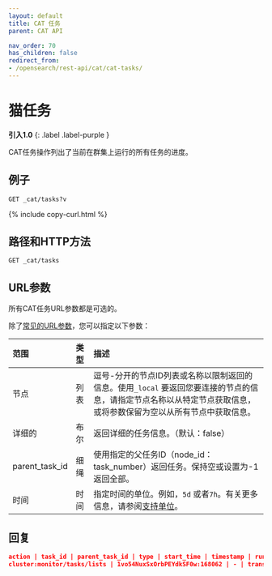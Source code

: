 ```yaml
---
layout: default
title: CAT 任务
parent: CAT API

nav_order: 70
has_children: false
redirect_from:
- /opensearch/rest-api/cat/cat-tasks/
---
```


# 猫任务
**引入1.0**
{: .label .label-purple }

CAT任务操作列出了当前在群集上运行的所有任务的进度。

## 例子

```
GET _cat/tasks?v
```
{% include copy-curl.html %}

## 路径和HTTP方法

```
GET _cat/tasks
```

## URL参数

所有CAT任务URL参数都是可选的。

除了[常见的URL参数]({{site.url}}{{site.baseurl}}/api-reference/cat/index)，您可以指定以下参数：

范围| 类型| 描述
:--- | :--- | :---
节点| 列表| 逗号-分开的节点ID列表或名称以限制返回的信息。使用`_local` 要返回您要连接的节点的信息，请指定节点名称以从特定节点获取信息，或将参数保留为空以从所有节点中获取信息。
详细的| 布尔| 返回详细的任务信息。（默认：false）
parent_task_id| 细绳| 使用指定的父任务ID（node_id：task_number）返回任务。保持空或设置为-1返回全部。
时间| 时间| 指定时间的单位。例如，`5d` 或者`7h`。有关更多信息，请参阅[支持单位]({{site.url}}{{site.baseurl}}/opensearch/units/)。


## 回复

```json
action | task_id | parent_task_id | type | start_time | timestamp | running_time | ip | node
cluster:monitor/tasks/lists | 1vo54NuxSxOrbPEYdkSF0w:168062 | - | transport | 1624337809471 | 04:56:49 | 489.5ms | 172.18.0.4 | odfe-node1     
```

